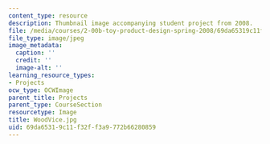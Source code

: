 ```yaml
---
content_type: resource
description: Thumbnail image accompanying student project from 2008.
file: /media/courses/2-00b-toy-product-design-spring-2008/69da65319c11f32ff3a9772b66280859_WoodVice.jpg
file_type: image/jpeg
image_metadata:
  caption: ''
  credit: ''
  image-alt: ''
learning_resource_types:
- Projects
ocw_type: OCWImage
parent_title: Projects
parent_type: CourseSection
resourcetype: Image
title: WoodVice.jpg
uid: 69da6531-9c11-f32f-f3a9-772b66280859
---
```

